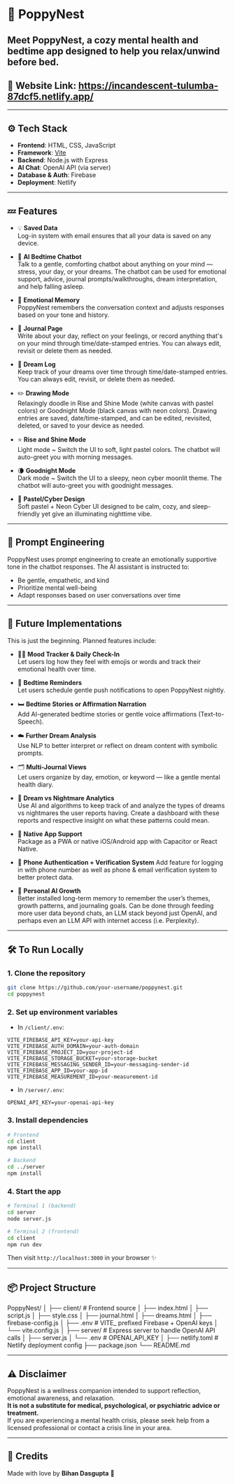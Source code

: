 # 🌸 PoppyNest

**Meet PoppyNest**, a cozy mental health and bedtime app designed to help you relax/unwind before bed.
---
## 🔗 Website Link: https://incandescent-tulumba-87dcf5.netlify.app/
---

## ⚙️ Tech Stack

- **Frontend**: HTML, CSS, JavaScript
- **Framework**: [Vite](https://vitejs.dev/)
- **Backend**: Node.js with Express
- **AI Chat**: OpenAI API (via server)
- **Database & Auth**: Firebase
- **Deployment**: Netlify

---

## 💤 Features

- 💡 **Saved Data**  
  Log-in system with email ensures that all your data is saved on any device.
  
- 🌙 **AI Bedtime Chatbot**  
  Talk to a gentle, comforting chatbot about anything on your mind — stress, your day, or your dreams. The chatbot can be used for emotional support, advice, journal prompts/walkthroughs, dream interpretation, and help falling asleep.

- 💖 **Emotional Memory**  
  PoppyNest remembers the conversation context and adjusts responses based on your tone and history.

- 📓 **Journal Page**  
  Write about your day, reflect on your feelings, or record anything that's on your mind through time/date-stamped entries. You can always edit, revisit or delete them as needed.

- 🛌 **Dream Log**  
  Keep track of your dreams over time through time/date-stamped entries. You can always edit, revisit, or delete them as needed.

- ✏️ **Drawing Mode**  
  Relaxingly doodle in Rise and Shine Mode (white canvas with pastel colors) or Goodnight Mode (black canvas with neon colors). Drawing entries are saved, date/time-stamped, and can be edited, revisited, deleted, or saved to your device as needed. 

- ⭐ **Rise and Shine Mode**  
  Light mode ~ Switch the UI to soft, light pastel colors. The chatbot will auto-greet you with morning messages.

- 🌘 **Goodnight Mode**  
  Dark mode ~ Switch the UI to a sleepy, neon cyber moonlit theme. The chatbot will auto-greet you with goodnight messages.

- 🎀 **Pastel/Cyber Design**  
  Soft pastel + Neon Cyber UI designed to be calm, cozy, and sleep-friendly yet give an illuminating nighttime vibe.

---

## 🧠 Prompt Engineering

PoppyNest uses prompt engineering to create an emotionally supportive tone in the chatbot responses. The AI assistant is instructed to:

- Be gentle, empathetic, and kind
- Prioritize mental well-being
- Adapt responses based on user conversations over time

---

## 🌱 Future Implementations

This is just the beginning. Planned features include:

- 🧘‍♀️ **Mood Tracker & Daily Check-In**  
  Let users log how they feel with emojis or words and track their emotional health over time.

- 🔔 **Bedtime Reminders**  
  Let users schedule gentle push notifications to open PoppyNest nightly.

- 🛏️ **Bedtime Stories or Affirmation Narration**  
  Add AI-generated bedtime stories or gentle voice affirmations (Text-to-Speech).

- ☁️ **Further Dream Analysis**  
  Use NLP to better interpret or reflect on dream content with symbolic prompts.

- 🗂️ **Multi-Journal Views**  
  Let users organize by day, emotion, or keyword — like a gentle mental health diary.

- 🧬 **Dream vs Nightmare Analytics**  
  Use AI and algorithms to keep track of and analyze the types of dreams vs nightmares the user reports having. Create a dashboard with these reports and respective insight on what these patterns could mean.

- 📱 **Native App Support**  
  Package as a PWA or native iOS/Android app with Capacitor or React Native.
  
- 🚧 **Phone Authentication + Verification System** 
  Add feature for logging in with phone number as well as phone & email verification system to better protect data.

- 🪷 **Personal AI Growth**  
  Better installed long-term memory to remember the user’s themes, growth patterns, and journaling goals. Can be done through feeding more user data beyond chats, an LLM stack beyond just OpenAI, and perhaps even an LLM API with internet access (i.e. Perplexity).

---

## 🛠️ To Run Locally

### 1. Clone the repository

```bash
git clone https://github.com/your-username/poppynest.git
cd poppynest
```

### 2. Set up environment variables

- In `/client/.env`:

```env
VITE_FIREBASE_API_KEY=your-api-key
VITE_FIREBASE_AUTH_DOMAIN=your-auth-domain
VITE_FIREBASE_PROJECT_ID=your-project-id
VITE_FIREBASE_STORAGE_BUCKET=your-storage-bucket
VITE_FIREBASE_MESSAGING_SENDER_ID=your-messaging-sender-id
VITE_FIREBASE_APP_ID=your-app-id
VITE_FIREBASE_MEASUREMENT_ID=your-measurement-id
```

- In `/server/.env`:

```env
OPENAI_API_KEY=your-openai-api-key
```

### 3. Install dependencies

```bash
# Frontend
cd client
npm install

# Backend
cd ../server
npm install
```

### 4. Start the app

```bash
# Terminal 1 (backend)
cd server
node server.js

# Terminal 2 (frontend)
cd client
npm run dev
```

Then visit `http://localhost:3000` in your browser ✨

---

## 📦 Project Structure

PoppyNest/
│
├── client/ # Frontend source
│ ├── index.html
│ ├── script.js
│ ├── style.css
│ ├── journal.html
│ ├── dreams.html
│ ├── firebase-config.js
│ ├── .env # VITE_ prefixed Firebase + OpenAI keys
│ └── vite.config.js
│
├── server/ # Express server to handle OpenAI API calls
│ ├── server.js
│ └── .env # OPENAI_API_KEY
│
├── netlify.toml # Netlify deployment config
├── package.json
└── README.md

---

## ⚠️ Disclaimer

PoppyNest is a wellness companion intended to support reflection, emotional awareness, and relaxation.  
**It is not a substitute for medical, psychological, or psychiatric advice or treatment.**  
If you are experiencing a mental health crisis, please seek help from a licensed professional or contact a crisis line in your area.

---

## 🙏 Credits

Made with love by **Bihan Dasgupta** 💖  

